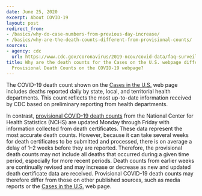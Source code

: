 ```yaml
---
date: June 25, 2020
excerpt: About COVID-19
layout: post
redirect_from:
- /basics/why-do-case-numbers-from-previous-day-increase/
- /basics/why-are-the-death-counts-different-from-provisional-counts/
sources:
- agency: cdc
  url: https://www.cdc.gov/coronavirus/2019-ncov/covid-data/faq-surveillance.html#Understanding-the-Data
title: Why are the death counts for the Cases on the U.S. webpage different from the
  Provisional Death Counts on the COVID-19 webpage?
---
```


The COVID-19 death count shown on the [Cases in the U.S.](https://www.cdc.gov/coronavirus/2019-ncov/cases-updates/cases-in-us.html) web page includes deaths reported daily by state, local, and territorial health departments. This count reflects the most up-to-date information received by CDC based on preliminary reporting from health departments.

In contrast, [provisional COVID-19 death counts](https://www.cdc.gov/nchs/nvss/vsrr/COVID19/index.htm) from the National Center for Health Statistics (NCHS) are updated Monday through Friday with information collected from death certificates. These data represent the most accurate death counts. However, because it can take several weeks for death certificates to be submitted and processed, there is on average a delay of 1–2 weeks before they are reported. Therefore, the provisional death counts may not include all deaths that occurred during a given time period, especially for more recent periods. Death counts from earlier weeks are continually revised and may increase or decrease as new and updated death certificate data are received. Provisional COVID-19 death counts may therefore differ from those on other published sources, such as media reports or the [Cases in the U.S.](https://www.cdc.gov/coronavirus/2019-ncov/cases-updates/cases-in-us.html) web page.